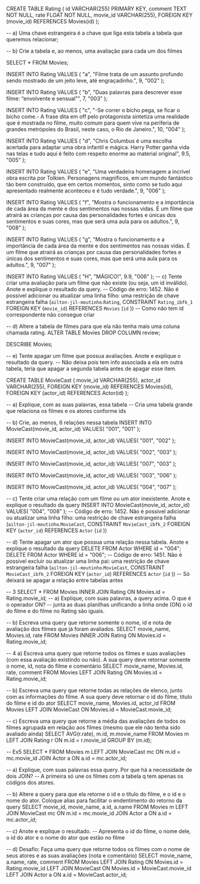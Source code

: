 
CREATE TABLE Rating (
id VARCHAR(255) PRIMARY KEY,
comment TEXT NOT NULL,
rate FLOAT NOT NULL,
movie_id VARCHAR(255),
FOREIGN KEY (movie_id) REFERENCES Movies(id)
);

-- a) Uma chave estrangeira é a chave que liga esta tabela a tabela que queremos relacionar;

-- b) Crie a tabela e, ao menos, uma avaliação para cada um dos filmes

SELECT * FROM Movies;

INSERT INTO Rating
VALUES (
"a",
"Filme trata de um assunto profundo sendo mostrado de um jeito leve, até engraçadinho.",
9,
"002"
);

INSERT INTO Rating
VALUES (
"b",
"Duas palavras para descrever esse filme: “envolvente e sensual”",
7,
"003"
);

INSERT INTO Rating
VALUES (
"c",
"-Se correr o bicho pega, se ficar o bicho come.- A frase dita em off pelo protagonista sintetiza uma realidade que é mostrada no filme, muito comum para quem vive na periferia de grandes metrópoles do Brasil, neste caso, o Rio de Janeiro.",
10,
"004"
);

INSERT INTO Rating
VALUES (
"d",
"Chris Columbus é uma escolha acertada para adaptar uma obra infantil e mágica. Harry Potter ganha vida nas telas e tudo aqui é feito com respeito enorme ao material original",
9.5,
"005"
);

INSERT INTO Rating
VALUES (
"e",
"Uma verdadeira homenagem a incrível obra escrita por Tolkien. Personagens magníficos, em um mundo fantástico tão bem construído, que em certos momentos, sinto como se tudo aqui apresentado realmente aconteceu e é tudo verdade.",
9,
"006"
);

INSERT INTO Rating
VALUES (
"f",
"Mostra o funcionamento e a importância de cada área da mente e dos sentimentos nas nossas vidas. É um filme que atrairá as crianças por causa das personalidades fortes e únicas dos sentimentos e suas cores, mas que será uma aula para os adultos.",
9,
"008"
);

INSERT INTO Rating
VALUES (
"g",
"Mostra o funcionamento e a importância de cada área da mente e dos sentimentos nas nossas vidas. É um filme que atrairá as crianças por causa das personalidades fortes e únicas dos sentimentos e suas cores, mas que será uma aula para os adultos.",
9,
"007"
);

INSERT INTO Rating
VALUES (
"H",
"MÁGICO!",
9.9,
"006"
);
-- c) Tente criar uma avaliação para um filme que não existe (ou seja, um id inválido). Anote e explique o resultado da query.
-- Código de erro: 1452. Não é possível adicionar ou atualizar uma linha filho: uma restrição de chave estrangeira falha (`ailton-jil-moutinho`.`Rating`, CONSTRAINT `Rating_ibfk_1` FOREIGN KEY (`movie_id`) REFERENCES `Movies` (`id` ))
-- Como não tem id correspondente não consegue criar

-- d) Altere a tabela de filmes para que ela não tenha mais uma coluna chamada rating.
ALTER TABLE Movies DROP COLUMN review;

DESCRIBE Movies;

-- e) Tente apagar um filme que possua avaliações. Anote e explique o resultado da query.
-- Não deixa pois tem info associada a ela em outra tabela, teria que apagar a segunda tabela antes de apagar esse item.

CREATE TABLE MovieCast (
movie_id VARCHAR(255),
actor_id VARCHAR(255),
FOREIGN KEY (movie_id) REFERENCES Movies(id),
FOREIGN KEY (actor_id) REFERENCES Actor(id)
);

-- a) Explique, com as suas palavras, essa tabela
-- Cria uma tabela grande que relaciona os filmes e os atores conforme ids

-- b) Crie, ao menos, 6 relações nessa tabela 
INSERT INTO MovieCast(movie_id, actor_id)
VALUES(
"001",
"001"
);

INSERT INTO MovieCast(movie_id, actor_id)
VALUES(
"001",
"002"
);

INSERT INTO MovieCast(movie_id, actor_id)
VALUES(
"002",
"003"
);

INSERT INTO MovieCast(movie_id, actor_id)
VALUES(
"007",
"003"
);

INSERT INTO MovieCast(movie_id, actor_id)
VALUES(
"003",
"006"
);

INSERT INTO MovieCast(movie_id, actor_id)
VALUES(
"004",
"007"
);

-- c) Tente criar uma relação com um filme ou um ator inexistente. Anote e explique o resultado da query
INSERT INTO MovieCast(movie_id, actor_id)
VALUES(
"004",
"008"
);
-- Código de erro: 1452. Não é possível adicionar ou atualizar uma linha filho: uma restrição de chave estrangeira falha (`ailton-jil-moutinho`.`MovieCast`, CONSTRAINT `MovieCast_ibfk_2` FOREIGN KEY (`actor_id`) REFERENCES `Actor` (`id` ))

-- d) Tente apagar um ator que possua uma relação nessa tabela. Anote e explique o resultado da query
DELETE FROM Actor WHERE id = "004";
DELETE FROM Actor WHERE id = "006";
-- Código de erro: 1451. Não é possível excluir ou atualizar uma linha pai: uma restrição de chave estrangeira falha (`ailton-jil-moutinho`.`MovieCast`, CONSTRAINT `MovieCast_ibfk_2` FOREIGN KEY (`actor_id`) REFERENCES `Actor` (`id` ))
-- Só deixará se apagar a relação entre tabelas antes

-- 3 
SELECT * FROM Movies 
INNER JOIN Rating ON Movies.id = Rating.movie_id;
-- a) Explique, com suas palavras, a query acima. O que é o operador ON?
-- junta as duas planilhas unificando a linha onde (ON) o id do filme e do filme no Rating são iguais.

-- b) Escreva uma query que retorne somente o nome, id e nota de avaliação dos filmes que já foram avaliados.
SELECT movie_name, Movies.id, rate FROM Movies
INNER JOIN Rating ON Movies.id = Rating.movie_id;

-- 4 a) Escreva uma query que retorne todos os filmes e suas avaliações (com essa avaliação existindo ou não). A sua query deve retornar somente o nome, id, nota do filme e comentário
SELECT movie_name, Movies.id, rate, comment
FROM Movies
LEFT JOIN Rating 
ON Movies.id = Rating.movie_id;

-- b) Escreva uma query que retorne todas as relações de elenco, junto com as informações do filme. A sua query deve retornar o id do filme, título do filme e id do ator
SELECT movie_name, Movies.id, actor_id
FROM Movies
LEFT JOIN MovieCast 
ON Movies.id = MovieCast.movie_id;

-- c) Escreva uma query que retorne a média das avaliações de todos os filmes agrupada em relação aos filmes (mesmo que ele não tenha sido avaliado ainda)
SELECT AVG(r.rate), m.id, m.movie_name FROM Movies m
LEFT JOIN Rating r ON m.id = r.movie_id
GROUP BY (m.id);

-- Ex5
SELECT * FROM Movies m
LEFT JOIN MovieCast mc ON m.id = mc.movie_id
JOIN Actor a ON a.id = mc.actor_id;

-- a) Explique, com suas palavras essa query. Por que há a necessidade de dois JOIN?
-- A primeira só une os filmes com a tabela q tem apenas os códigos dos atores.

-- b) Altere a query para que ela retorne o id e o título do filme, e o id e o nome do ator. Coloque alias para facilitar o endentimento do retorno da query
SELECT movie_id, movie_name, a.id, a.name
FROM Movies m
LEFT JOIN MovieCast mc ON m.id = mc.movie_id
JOIN Actor a ON a.id = mc.actor_id;

-- c) Anote e explique o resultado.
-- Apresenta o id do filme, o nome dele, o id do ator e o nome do ator que estão no filme

-- d) Desafio: Faça uma query que retorne todos os filmes com o nome de seus atores e as suas avaliações (nota e comentário)
SELECT movie_name, a.name, rate, comment
FROM Movies
LEFT JOIN Rating ON Movies.id = Rating.movie_id
LEFT JOIN MovieCast ON Movies.id = MovieCast.movie_id
LEFT JOIN Actor a ON a.id = MovieCast.actor_id;
